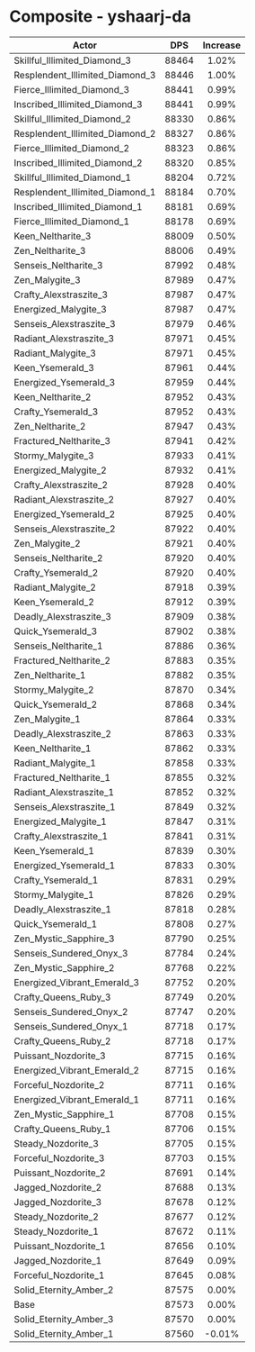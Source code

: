 # Composite - yshaarj-da
| Actor | DPS | Increase |
|---|:---:|:---:|
|Skillful_Illimited_Diamond_3|88464|1.02%|
|Resplendent_Illimited_Diamond_3|88446|1.00%|
|Fierce_Illimited_Diamond_3|88441|0.99%|
|Inscribed_Illimited_Diamond_3|88441|0.99%|
|Skillful_Illimited_Diamond_2|88330|0.86%|
|Resplendent_Illimited_Diamond_2|88327|0.86%|
|Fierce_Illimited_Diamond_2|88323|0.86%|
|Inscribed_Illimited_Diamond_2|88320|0.85%|
|Skillful_Illimited_Diamond_1|88204|0.72%|
|Resplendent_Illimited_Diamond_1|88184|0.70%|
|Inscribed_Illimited_Diamond_1|88181|0.69%|
|Fierce_Illimited_Diamond_1|88178|0.69%|
|Keen_Neltharite_3|88009|0.50%|
|Zen_Neltharite_3|88006|0.49%|
|Senseis_Neltharite_3|87992|0.48%|
|Zen_Malygite_3|87989|0.47%|
|Crafty_Alexstraszite_3|87987|0.47%|
|Energized_Malygite_3|87987|0.47%|
|Senseis_Alexstraszite_3|87979|0.46%|
|Radiant_Alexstraszite_3|87971|0.45%|
|Radiant_Malygite_3|87971|0.45%|
|Keen_Ysemerald_3|87961|0.44%|
|Energized_Ysemerald_3|87959|0.44%|
|Keen_Neltharite_2|87952|0.43%|
|Crafty_Ysemerald_3|87952|0.43%|
|Zen_Neltharite_2|87947|0.43%|
|Fractured_Neltharite_3|87941|0.42%|
|Stormy_Malygite_3|87933|0.41%|
|Energized_Malygite_2|87932|0.41%|
|Crafty_Alexstraszite_2|87928|0.40%|
|Radiant_Alexstraszite_2|87927|0.40%|
|Energized_Ysemerald_2|87925|0.40%|
|Senseis_Alexstraszite_2|87922|0.40%|
|Zen_Malygite_2|87921|0.40%|
|Senseis_Neltharite_2|87920|0.40%|
|Crafty_Ysemerald_2|87920|0.40%|
|Radiant_Malygite_2|87918|0.39%|
|Keen_Ysemerald_2|87912|0.39%|
|Deadly_Alexstraszite_3|87909|0.38%|
|Quick_Ysemerald_3|87902|0.38%|
|Senseis_Neltharite_1|87886|0.36%|
|Fractured_Neltharite_2|87883|0.35%|
|Zen_Neltharite_1|87882|0.35%|
|Stormy_Malygite_2|87870|0.34%|
|Quick_Ysemerald_2|87868|0.34%|
|Zen_Malygite_1|87864|0.33%|
|Deadly_Alexstraszite_2|87863|0.33%|
|Keen_Neltharite_1|87862|0.33%|
|Radiant_Malygite_1|87858|0.33%|
|Fractured_Neltharite_1|87855|0.32%|
|Radiant_Alexstraszite_1|87852|0.32%|
|Senseis_Alexstraszite_1|87849|0.32%|
|Energized_Malygite_1|87847|0.31%|
|Crafty_Alexstraszite_1|87841|0.31%|
|Keen_Ysemerald_1|87839|0.30%|
|Energized_Ysemerald_1|87833|0.30%|
|Crafty_Ysemerald_1|87831|0.29%|
|Stormy_Malygite_1|87826|0.29%|
|Deadly_Alexstraszite_1|87818|0.28%|
|Quick_Ysemerald_1|87808|0.27%|
|Zen_Mystic_Sapphire_3|87790|0.25%|
|Senseis_Sundered_Onyx_3|87784|0.24%|
|Zen_Mystic_Sapphire_2|87768|0.22%|
|Energized_Vibrant_Emerald_3|87752|0.20%|
|Crafty_Queens_Ruby_3|87749|0.20%|
|Senseis_Sundered_Onyx_2|87747|0.20%|
|Senseis_Sundered_Onyx_1|87718|0.17%|
|Crafty_Queens_Ruby_2|87718|0.17%|
|Puissant_Nozdorite_3|87715|0.16%|
|Energized_Vibrant_Emerald_2|87715|0.16%|
|Forceful_Nozdorite_2|87711|0.16%|
|Energized_Vibrant_Emerald_1|87711|0.16%|
|Zen_Mystic_Sapphire_1|87708|0.15%|
|Crafty_Queens_Ruby_1|87706|0.15%|
|Steady_Nozdorite_3|87705|0.15%|
|Forceful_Nozdorite_3|87703|0.15%|
|Puissant_Nozdorite_2|87691|0.14%|
|Jagged_Nozdorite_2|87688|0.13%|
|Jagged_Nozdorite_3|87678|0.12%|
|Steady_Nozdorite_2|87677|0.12%|
|Steady_Nozdorite_1|87672|0.11%|
|Puissant_Nozdorite_1|87656|0.10%|
|Jagged_Nozdorite_1|87649|0.09%|
|Forceful_Nozdorite_1|87645|0.08%|
|Solid_Eternity_Amber_2|87575|0.00%|
|Base|87573|0.00%|
|Solid_Eternity_Amber_3|87570|0.00%|
|Solid_Eternity_Amber_1|87560|-0.01%|
